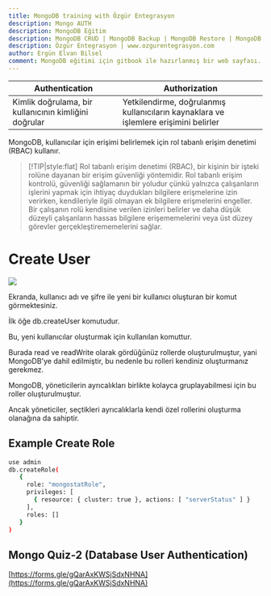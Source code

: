 ```yaml
---
title: MongoDB training with Özgür Entegrasyon
description: Mongo AUTH
description: MongoDB Eğitim
description: MongoDB CRUD | MongoDB Backup | MongoDB Restore | MongoDB Replica Set
description: Özgür Entegrasyon | www.ozgurentegrasyon.com
author: Ergün Elvan Bilsel
comment: MongoDB eğitimi için gitbook ile hazırlanmış bir web sayfası. A gitbook web page for MongoDB Training.
---
```

|  Authentication | Authorization |
| --------------- | ------------- |
| Kimlik doğrulama, bir kullanıcının kimliğini doğrular | Yetkilendirme, doğrulanmış kullanıcıların kaynaklara ve işlemlere erişimini belirler |

MongoDB, kullanıcılar için erişimi belirlemek için rol tabanlı erişim denetimi (RBAC) kullanır.

> [!TIP|style:flat]
> Rol tabanlı erişim denetimi (RBAC), bir kişinin bir işteki rolüne dayanan bir erişim güvenliği yöntemidir. Rol tabanlı erişim kontrolü, güvenliği sağlamanın bir yoludur çünkü yalnızca çalışanların işlerini yapmak için ihtiyaç duydukları bilgilere erişmelerine izin verirken, kendileriyle ilgili olmayan ek bilgilere erişmelerini engeller. Bir çalışanın rolü kendisine verilen izinleri belirler ve daha düşük düzeyli çalışanların hassas bilgilere erişememelerini veya üst düzey görevler gerçekleştirememelerini sağlar.


# Create User

![](gitbook/images/assets/auth.png)

Ekranda, kullanıcı adı ve şifre ile yeni bir kullanıcı oluşturan bir komut görmektesiniz.

İlk öğe db.createUser komutudur.

Bu, yeni kullanıcılar oluşturmak için kullanılan komuttur.

Burada read ve readWrite olarak gördüğünüz  rollerde oluşturulmuştur, yani MongoDB'ye dahil edilmiştir, bu nedenle bu rolleri kendiniz oluşturmanız gerekmez.

MongoDB, yöneticilerin ayrıcalıkları birlikte kolayca gruplayabilmesi için bu roller oluşturulmuştur.

Ancak yöneticiler, seçtikleri ayrıcalıklarla kendi özel rollerini oluşturma olanağına da sahiptir.


## Example Create Role

```sh
use admin
db.createRole(
   {
     role: "mongostatRole", 
     privileges: [
       { resource: { cluster: true }, actions: [ "serverStatus" ] }
     ],
     roles: []
   }
)

```

## Mongo Quiz-2 (Database User Authentication)
[https://forms.gle/gQarAxKWSjSdxNHNA](https://forms.gle/gQarAxKWSjSdxNHNA)